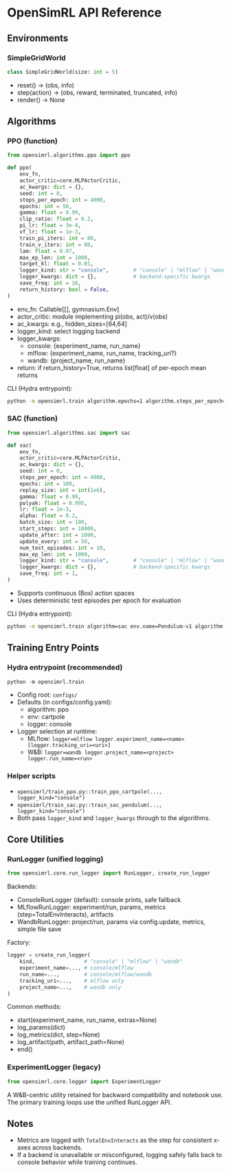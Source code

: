 # OpenSimRL API Reference

## Environments

### SimpleGridWorld
```python
class SimpleGridWorld(size: int = 5)
```
- reset() -> (obs, info)
- step(action) -> (obs, reward, terminated, truncated, info)
- render() -> None

## Algorithms

### PPO (function)
```python
from opensimrl.algorithms.ppo import ppo

def ppo(
    env_fn,
    actor_critic=core.MLPActorCritic,
    ac_kwargs: dict = {},
    seed: int = 0,
    steps_per_epoch: int = 4000,
    epochs: int = 50,
    gamma: float = 0.99,
    clip_ratio: float = 0.2,
    pi_lr: float = 3e-4,
    vf_lr: float = 1e-3,
    train_pi_iters: int = 80,
    train_v_iters: int = 80,
    lam: float = 0.97,
    max_ep_len: int = 1000,
    target_kl: float = 0.01,
    logger_kind: str = "console",        # "console" | "mlflow" | "wandb"
    logger_kwargs: dict = {},            # backend-specific kwargs
    save_freq: int = 10,
    return_history: bool = False,
)
```
- env_fn: Callable[[], gymnasium.Env]
- actor_critic: module implementing pi(obs, act)/v(obs)
- ac_kwargs: e.g., hidden_sizes=[64,64]
- logger_kind: select logging backend
- logger_kwargs:
  - console: {experiment_name, run_name}
  - mlflow: {experiment_name, run_name, tracking_uri?}
  - wandb: {project_name, run_name}
- return: if return_history=True, returns list[float] of per-epoch mean returns

CLI (Hydra entrypoint):
```bash
python -m opensimrl.train algorithm.epochs=1 algorithm.steps_per_epoch=200
```

### SAC (function)
```python
from opensimrl.algorithms.sac import sac

def sac(
    env_fn,
    actor_critic=core.MLPActorCritic,
    ac_kwargs: dict = {},
    seed: int = 0,
    steps_per_epoch: int = 4000,
    epochs: int = 100,
    replay_size: int = int(1e6),
    gamma: float = 0.99,
    polyak: float = 0.995,
    lr: float = 1e-3,
    alpha: float = 0.2,
    batch_size: int = 100,
    start_steps: int = 10000,
    update_after: int = 1000,
    update_every: int = 50,
    num_test_episodes: int = 10,
    max_ep_len: int = 1000,
    logger_kind: str = "console",        # "console" | "mlflow" | "wandb"
    logger_kwargs: dict = {},            # backend-specific kwargs
    save_freq: int = 1,
)
```
- Supports continuous (Box) action spaces
- Uses deterministic test episodes per epoch for evaluation

CLI (Hydra entrypoint):
```bash
python -m opensimrl.train algorithm=sac env.name=Pendulum-v1 algorithm.epochs=1
```

## Training Entry Points

### Hydra entrypoint (recommended)
```python
python -m opensimrl.train
```
- Config root: `configs/`
- Defaults (in configs/config.yaml):
  - algorithm: ppo
  - env: cartpole
  - logger: console
- Logger selection at runtime:
  - MLflow: `logger=mlflow logger.experiment_name=<name> [logger.tracking_uri=<uri>]`
  - W&B:   `logger=wandb logger.project_name=<project> logger.run_name=<run>`

### Helper scripts
- `opensimrl/train_ppo.py::train_ppo_cartpole(..., logger_kind="console")`
- `opensimrl/train_sac.py::train_sac_pendulum(..., logger_kind="console")`
- Both pass `logger_kind` and `logger_kwargs` through to the algorithms.

## Core Utilities

### RunLogger (unified logging)
```python
from opensimrl.core.run_logger import RunLogger, create_run_logger
```
Backends:
- ConsoleRunLogger (default): console prints, safe fallback
- MLflowRunLogger: experiment/run, params, metrics (step=TotalEnvInteracts), artifacts
- WandbRunLogger: project/run, params via config.update, metrics, simple file save

Factory:
```python
logger = create_run_logger(
    kind,                # "console" | "mlflow" | "wandb"
    experiment_name=..., # console/mlflow
    run_name=...,        # console/mlflow/wandb
    tracking_uri=...,    # mlflow only
    project_name=...,    # wandb only
)
```
Common methods:
- start(experiment_name, run_name, extras=None)
- log_params(dict)
- log_metrics(dict, step=None)
- log_artifact(path, artifact_path=None)
- end()

### ExperimentLogger (legacy)
```python
from opensimrl.core.logger import ExperimentLogger
```
A W&B-centric utility retained for backward compatibility and notebook use. The primary training loops use the unified RunLogger API.

## Notes
- Metrics are logged with `TotalEnvInteracts` as the step for consistent x-axes across backends.
- If a backend is unavailable or misconfigured, logging safely falls back to console behavior while training continues.
